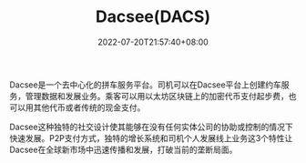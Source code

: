 ﻿---
weight: 
title: "Dacsee(DACS)"
description: "Dacsee是一个去中心化的拼车服务平台"
date: 2022-07-20T21:57:40+08:00
lastmod: 2022-07-20T16:45:40+08:00
draft: false
authors: ["june"]
featuredImage: "313.png"
link: "https://dacsee.com/#/"
tags: ["数字代币","Dacsee(DACS)"]
categories: ["navigation"]
navigation: ["数字代币"]
lightgallery: true
toc: true
pinned: false
recommend: false
recommend1: false
---
Dacsee是一个去中心化的拼车服务平台。司机可以在Dacsee平台上创建约车服务，管理数据和发展业务。乘客可以用以太坊区块链上的加密代币支付起步费，也可以用其他代币或者传统的现金支付。

Dacsee这种独特的社交设计使其能够在没有任何实体公司的协助或控制的情况下快速发展。P2P支付方式，独特的增长系统和司机个人发展线上业务这3个特性让Dacsee在全球新市场中迅速传播和发展，打破当前的垄断局面。
